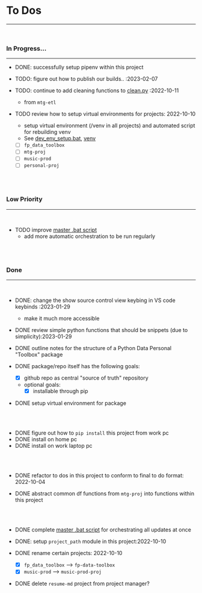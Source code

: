 # **To Dos**

---

<br>

### **In Progress...**

---

- DONE: successfully setup pipenv within this project

- TODO: figure out how to publish our builds.. :2023-02-07

- TODO: continue to add cleaning functions to [clean.py](fp_data_toolbox/clean.py) :2022-10-11
    - from `mtg-etl`

- TODO review how to setup virtual environments for projects: 2022-10-10
    - setup virtual environment (/venv in all projects) and automated script for rebuilding venv
    - See [dev_env_setup.bat](scripts/batch/dev_env_setup.bat), [venv](venv/)
    - [ ] `fp_data_toolbox`
    - [ ] `mtg-proj`
    - [ ] `music-prod`
    - [ ] `personal-proj`

<br><br>

### **Low Priority**

---

<br>

- TODO improve [master .bat script](scripts/batch/_master_script.bat)
    - add more automatic orchestration to be run regularly

<br><br>

### **Done**

---

<br>

- DONE: change the show source control view keybing in VS code keybinds :2023-01-29
    - make it much more accessible

- DONE review simple python functions that should be snippets (due to simplicity):2023-01-29

- DONE outline notes for the structure of a Python Data Personal "Toolbox" package
- DONE package/repo itself has the following goals:
    - [x] github repo as central "source of truth" repository
    - optional goals:
        - [x] installable through pip
- DONE setup virtual environment for package

<br><br>

- DONE figure out how to `pip install` this project from work pc
- DONE install on home pc
- DONE install on work laptop pc

<br><br>

- DONE refactor to dos in this project to conform to final to do format: 2022-10-04

- DONE abstract common df functions from `mtg-proj` into functions within this project

<br><br>

- DONE complete [master .bat script](scripts/batch/_master_script.bat) for orchestrating all updates at once

- DONE: setup `project_path` module in this project:2022-10-10

- DONE rename certain projects: 2022-10-10
    - [x] `fp_data_toolbox` --> `fp-data-toolbox`
    - [x] `music-prod` --> `music-prod-proj`

- DONE delete `resume-md` project from project manager?
